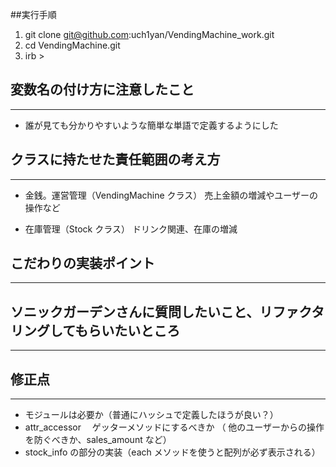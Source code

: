 ##実行手順

1. git clone git@github.com:uch1yan/VendingMachine_work.git
2. cd VendingMachine.git
3. irb >

## 変数名の付け方に注意したこと

---

- 誰が見ても分かりやすいような簡単な単語で定義するようにした

## クラスに持たせた責任範囲の考え方

---

- 金銭。運営管理（VendingMachine クラス）
  売上金額の増減やユーザーの操作など

- 在庫管理（Stock クラス）
  ドリンク関連、在庫の増減

## こだわりの実装ポイント

---

## ソニックガーデンさんに質問したいこと、リファクタリングしてもらいたいところ

---

## 修正点

---

- モジュールは必要か（普通にハッシュで定義したほうが良い？）
- attr_accessor 　ゲッターメソッドにするべきか
  （ 他のユーザーからの操作を防ぐべきか、sales_amount など）
- stock_info の部分の実装（each メソッドを使うと配列が必ず表示される）
